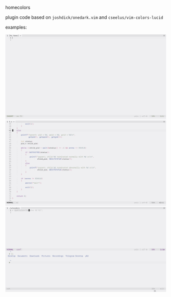 homecolors

plugin code based on `joshdick/onedark.vim` and `cseelus/vim-colors-lucid`

examples:

![noname](images/example_noname.png)
![c](images/example_c.png)
![terminal](images/example_terminal.png)

